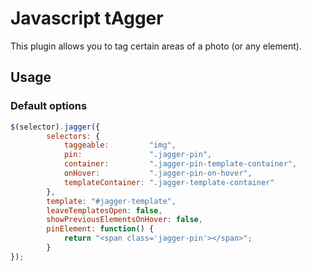Javascript tAgger
=============

This plugin allows you to tag certain areas of a photo (or any element).

Usage
-----

### Default options
```javascript
$(selector).jagger({
        selectors: {
            taggeable:         "img", 
            pin:               ".jagger-pin",
            container:         ".jagger-pin-template-container",
            onHover:           ".jagger-pin-on-hover",
            templateContainer: ".jagger-template-container"
        },
        template: "#jagger-template",
        leaveTemplatesOpen: false,
        showPreviousElementsOnHover: false,
        pinElement: function() {
            return "<span class='jagger-pin'></span>";
        }
});
```
